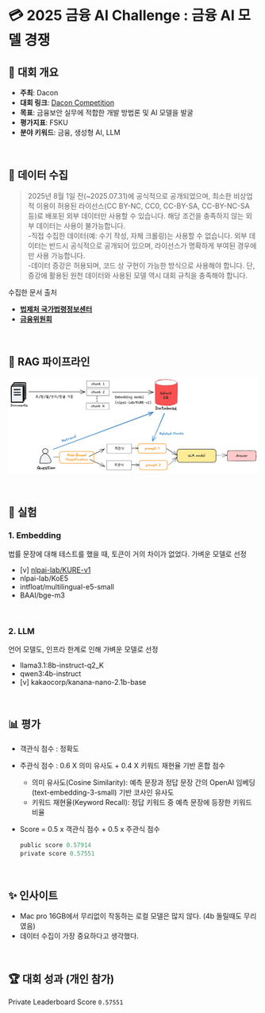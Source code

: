 # 💳 2025 금융 AI Challenge : 금융 AI 모델 경쟁

## 📌 대회 개요
- **주최**: Dacon
- **대회 링크**: [Dacon Competition](https://dacon.io/competitions/official/236527/overview/description)
- **목표**: 금융보안 실무에 적합한 개발 방법론 및 AI 모델을 발굴
- **평가지표**: FSKU
- **분야 키워드**: 금융, 생성형 AI, LLM

<br>

## 📂 데이터 수집
>2025년 8월 1일 전(~2025.07.31)에 공식적으로 공개되었으며, 최소한 비상업적 이용이 허용된 라이선스(CC BY-NC, CC0, CC-BY-SA, CC-BY-NC-SA 등)로 배포된 외부 데이터만 사용할 수 있습니다. 해당 조건을 충족하지 않는 외부 데이터는 사용이 불가능합니다.\
-직접 수집한 데이터(예: 수기 작성, 자체 크롤링)는 사용할 수 없습니다. 외부 데이터는 반드시 공식적으로 공개되어 있으며, 라이선스가 명확하게 부여된 경우에만 사용 가능합니다.\
-데이터 증강은 허용되며, 코드 상 구현이 가능한 방식으로 사용해야 합니다. 단, 증강에 활용된 원천 데이터와 사용된 모델 역시 대회 규칙을 충족해야 합니다.

수집한 문서 출처
- [**법제처 국가법령정보센터**](https://www.law.go.kr/main.html)
- [**금융위원회**](https://www.fsc.go.kr/)

<br>

## 🧠 RAG 파이프라인
![pipeline](images/image.png)

<br>

## 🧪 실험
### 1. Embedding
법률 문장에 대해 테스트를 했을 때, 토큰이 거의 차이가 없었다. 
가벼운 모델로 선정
- [v] [nlpai-lab/KURE-v1](https://huggingface.co/nlpai-lab/KURE-v1)
- nlpai-lab/KoE5
- intfloat/multilingual-e5-small
- BAAI/bge-m3

<br>

### 2. LLM
언어 모델도, 인프라 한계로 인해 가벼운 모델로 선정
- llama3.1:8b-instruct-q2_K
- qwen3:4b-instruct
- [v] kakaocorp/kanana-nano-2.1b-base

<br>

## 📊 평가
- 객관식 점수 : 정확도
- 주관식 점수 : 0.6 X 의미 유사도 + 0.4 X 키워드 재현율 기반 혼합 점수
    - 의미 유사도(Cosine Similarity): 예측 문장과 정답 문장 간의 OpenAI 임베딩(text-embedding-3-small) 기반 코사인 유사도
    - 키워드 재현율(Keyword Recall): 정답 키워드 중 예측 문장에 등장한 키워드 비율
- Score = 0.5 x 객관식 점수 + 0.5 x 주관식 점수

    ```python
    public score 0.57914
    private score 0.57551
    ```

<br>


## ✨ 인사이트
- Mac pro 16GB에서 무리없이 작동하는 로컬 모델은 많지 않다. (4b 돌릴때도 무리였음)
- 데이터 수집이 가장 중요하다고 생각했다.

<br>

## 🏆 대회 성과 (개인 참가)
Private Leaderboard Score  `0.57551`